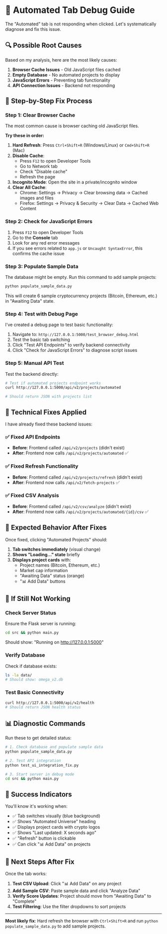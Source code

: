 # 🐛 Automated Tab Debug Guide

The "Automated" tab is not responding when clicked. Let's systematically diagnose and fix this issue.

## 🔍 Possible Root Causes

Based on my analysis, here are the most likely causes:

1. **Browser Cache Issues** - Old JavaScript files cached
2. **Empty Database** - No automated projects to display
3. **JavaScript Errors** - Preventing tab functionality
4. **API Connection Issues** - Backend not responding

## 🚀 Step-by-Step Fix Process

### Step 1: Clear Browser Cache
The most common cause is browser caching old JavaScript files.

**Try these in order:**

1. **Hard Refresh**: Press `Ctrl+Shift+R` (Windows/Linux) or `Cmd+Shift+R` (Mac)
2. **Disable Cache**: 
   - Press `F12` to open Developer Tools
   - Go to Network tab
   - Check "Disable cache"
   - Refresh the page
3. **Incognito Mode**: Open the site in a private/incognito window
4. **Clear All Cache**: 
   - Chrome: Settings → Privacy → Clear browsing data → Cached images and files
   - Firefox: Settings → Privacy & Security → Clear Data → Cached Web Content

### Step 2: Check for JavaScript Errors

1. Press `F12` to open Developer Tools
2. Go to the **Console** tab
3. Look for any red error messages
4. If you see errors related to `app.js` or `Uncaught SyntaxError`, this confirms the cache issue

### Step 3: Populate Sample Data

The database might be empty. Run this command to add sample projects:

```bash
python populate_sample_data.py
```

This will create 6 sample cryptocurrency projects (Bitcoin, Ethereum, etc.) in "Awaiting Data" state.

### Step 4: Test with Debug Page

I've created a debug page to test basic functionality:

1. Navigate to: `http://127.0.0.1:5000/test_browser_debug.html`
2. Test the basic tab switching
3. Click "Test API Endpoints" to verify backend connectivity
4. Click "Check for JavaScript Errors" to diagnose script issues

### Step 5: Manual API Test

Test the backend directly:

```bash
# Test if automated projects endpoint works
curl http://127.0.0.1:5000/api/v2/projects/automated

# Should return JSON with projects list
```

## 🔧 Technical Fixes Applied

I have already fixed these backend issues:

### ✅ Fixed API Endpoints
- **Before**: Frontend called `/api/v2/projects` (didn't exist)
- **After**: Frontend now calls `/api/v2/projects/automated` ✅

### ✅ Fixed Refresh Functionality  
- **Before**: Frontend called `/api/v2/projects/refresh` (didn't exist)
- **After**: Frontend now calls `/api/v2/fetch-projects` ✅

### ✅ Fixed CSV Analysis
- **Before**: Frontend called `/api/v2/csv/analyze` (didn't exist)  
- **After**: Frontend now calls `/api/v2/projects/automated/{id}/csv` ✅

## 🎯 Expected Behavior After Fixes

Once fixed, clicking "Automated Projects" should:

1. **Tab switches immediately** (visual change)
2. **Shows "Loading..." state** briefly
3. **Displays project cards** with:
   - Project names (Bitcoin, Ethereum, etc.)
   - Market cap information
   - "Awaiting Data" status (orange)
   - "📊 Add Data" buttons

## 🚨 If Still Not Working

### Check Server Status
Ensure the Flask server is running:
```bash
cd src && python main.py
```
Should show: "Running on http://127.0.0.1:5000"

### Verify Database
Check if database exists:
```bash
ls -la data/
# Should show: omega_v2.db
```

### Test Basic Connectivity
```bash
curl http://127.0.0.1:5000/api/v2/health
# Should return JSON health status
```

## 📊 Diagnostic Commands

Run these to get detailed status:

```bash
# 1. Check database and populate sample data
python populate_sample_data.py

# 2. Test API integration 
python test_ui_integration_fix.py

# 3. Start server in debug mode
cd src && python main.py
```

## 🎉 Success Indicators

You'll know it's working when:

- ✅ Tab switches visually (blue background)
- ✅ Shows "Automated Universe" heading  
- ✅ Displays project cards with crypto logos
- ✅ Shows "Last updated: X seconds ago"
- ✅ "Refresh" button is clickable
- ✅ Can click "📊 Add Data" on projects

## 🔄 Next Steps After Fix

Once the tab works:

1. **Test CSV Upload**: Click "📊 Add Data" on any project
2. **Add Sample CSV**: Paste sample data and click "Analyze Data"  
3. **Verify Score Updates**: Project should move from "Awaiting Data" to "Complete"
4. **Test Filtering**: Use the filter dropdowns to sort projects

---

**Most likely fix**: Hard refresh the browser with `Ctrl+Shift+R` and run `python populate_sample_data.py` to add sample projects.